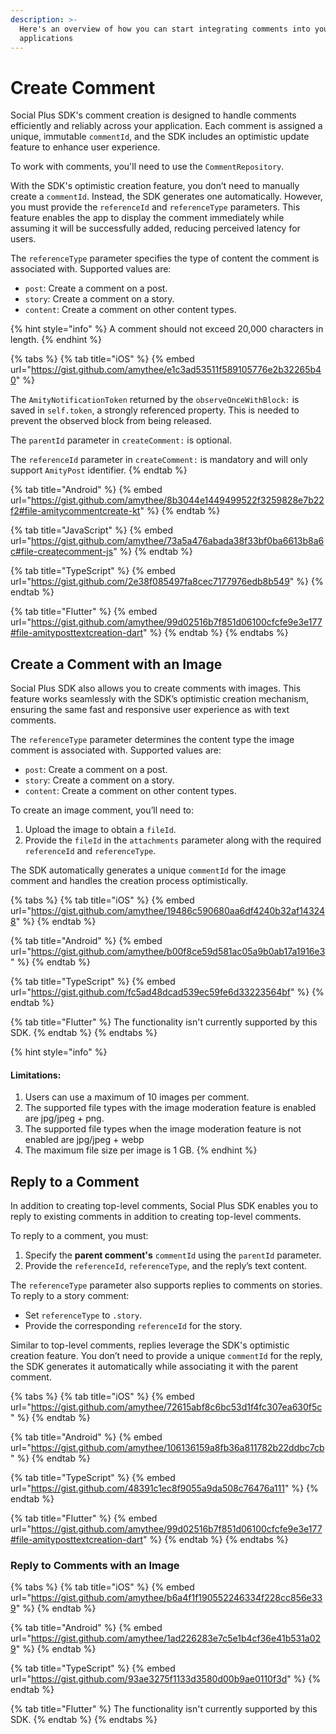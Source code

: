 ```yaml
---
description: >-
  Here's an overview of how you can start integrating comments into your
  applications
---
```


# Create Comment

Social Plus SDK's comment creation is designed to handle comments efficiently and reliably across your application. Each comment is assigned a unique, immutable `commentId`, and the SDK includes an optimistic update feature to enhance user experience.

To work with comments, you'll need to use the `CommentRepository`.

With the SDK's optimistic creation feature, you don’t need to manually create a `commentId`. Instead, the SDK generates one automatically. However, you must provide the `referenceId` and `referenceType` parameters. This feature enables the app to display the comment immediately while assuming it will be successfully added, reducing perceived latency for users.

The `referenceType` parameter specifies the type of content the comment is associated with. Supported values are:

* `post`: Create a comment on a post.
* `story`: Create a comment on a story.
* `content`: Create a comment on other content types.

{% hint style="info" %}
A comment should not exceed 20,000 characters in length.&#x20;
{% endhint %}

{% tabs %}
{% tab title="iOS" %}
{% embed url="https://gist.github.com/amythee/e1c3ad53511f589105776e2b32265b40" %}

The `AmityNotificationToken` returned by the `observeOnceWithBlock:` is saved in `self.token`, a strongly referenced property. This is needed to prevent the observed block from being released.

The `parentId` parameter in `createComment:` is optional.

The `referenceId` parameter in `createComment:` is mandatory and will only support `AmityPost` identifier.
{% endtab %}

{% tab title="Android" %}
{% embed url="https://gist.github.com/amythee/8b3044e1449499522f3259828e7b22f2#file-amitycommentcreate-kt" %}
{% endtab %}

{% tab title="JavaScript" %}
{% embed url="https://gist.github.com/amythee/73a5a476abada38f33bf0ba6613b8a6c#file-createcomment-js" %}
{% endtab %}

{% tab title="TypeScript" %}
{% embed url="https://gist.github.com/2e38f085497fa8cec7177976edb8b549" %}
{% endtab %}

{% tab title="Flutter" %}
{% embed url="https://gist.github.com/amythee/99d02516b7f851d06100cfcfe9e3e177#file-amityposttextcreation-dart" %}
{% endtab %}
{% endtabs %}

## Create a Comment with an Image

Social Plus SDK also allows you to create comments with images. This feature works seamlessly with the SDK’s optimistic creation mechanism, ensuring the same fast and responsive user experience as with text comments.

The `referenceType` parameter determines the content type the image comment is associated with. Supported values are:

* `post`: Create a comment on a post.
* `story`: Create a comment on a story.
* `content`: Create a comment on other content types.

To create an image comment, you’ll need to:

1. Upload the image to obtain a `fileId`.
2. Provide the `fileId` in the `attachments` parameter along with the required `referenceId` and `referenceType`.

The SDK automatically generates a unique `commentId` for the image comment and handles the creation process optimistically.

{% tabs %}
{% tab title="iOS" %}
{% embed url="https://gist.github.com/amythee/19486c590680aa6df4240b32af143248" %}
{% endtab %}

{% tab title="Android" %}
{% embed url="https://gist.github.com/amythee/b00f8ce59d581ac05a9b0ab17a1916e3" %}
{% endtab %}

{% tab title="TypeScript" %}
{% embed url="https://gist.github.com/fc5ad48dcad539ec59fe6d33223564bf" %}
{% endtab %}

{% tab title="Flutter" %}
The functionality isn't currently supported by this SDK.
{% endtab %}
{% endtabs %}

{% hint style="info" %}
#### Limitations:

1. Users can use a maximum of 10 images per comment.
2. The supported file types with the image moderation feature is enabled are jpg/jpeg + png.
3. The supported file types when the image moderation feature is not enabled are jpg/jpeg + webp
4. The maximum file size per image is 1 GB.
{% endhint %}

## Reply to a Comment

In addition to creating top-level comments, Social Plus SDK enables you to reply to existing comments in addition to creating top-level comments.

To reply to a comment, you must:

1. Specify the **parent comment's** `commentId` using the `parentId` parameter.
2. Provide the `referenceId`, `referenceType`, and the reply’s text content.

The `referenceType` parameter also supports replies to comments on stories. To reply to a story comment:

* Set `referenceType` to `.story`.
* Provide the corresponding `referenceId` for the story.

Similar to top-level comments, replies leverage the SDK's optimistic creation feature. You don’t need to provide a unique `commentId` for the reply, the SDK generates it automatically while associating it with the parent comment.

{% tabs %}
{% tab title="iOS" %}
{% embed url="https://gist.github.com/amythee/72615abf8c6bc53d1f4fc307ea630f5c" %}
{% endtab %}

{% tab title="Android" %}
{% embed url="https://gist.github.com/amythee/106136159a8fb36a811782b22ddbc7cb" %}
{% endtab %}

{% tab title="TypeScript" %}
{% embed url="https://gist.github.com/48391c1ec8f9055a9da508c76476a111" %}
{% endtab %}

{% tab title="Flutter" %}
{% embed url="https://gist.github.com/amythee/99d02516b7f851d06100cfcfe9e3e177#file-amityposttextcreation-dart" %}
{% endtab %}
{% endtabs %}

### Reply to Comments with an Image

{% tabs %}
{% tab title="iOS" %}
{% embed url="https://gist.github.com/amythee/b6a4f1f190552246334f228cc856e339" %}
{% endtab %}

{% tab title="Android" %}
{% embed url="https://gist.github.com/amythee/1ad226283e7c5e1b4cf36e41b531a029" %}
{% endtab %}

{% tab title="TypeScript" %}
{% embed url="https://gist.github.com/93ae3275f1133d3580d00b9ae0110f3d" %}
{% endtab %}

{% tab title="Flutter" %}
The functionality isn't currently supported by this SDK.
{% endtab %}
{% endtabs %}
